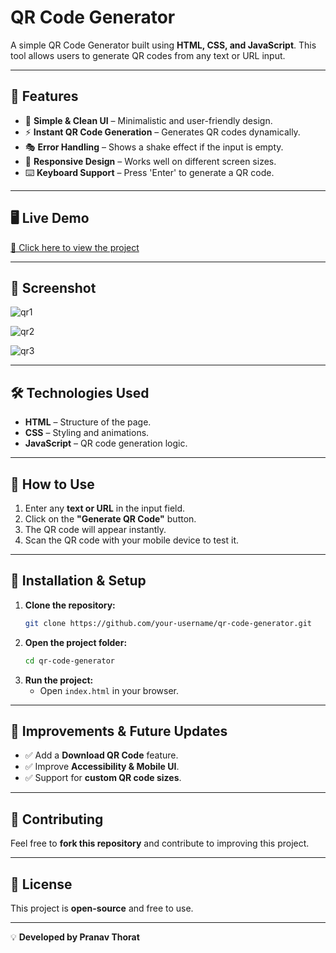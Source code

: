 # QR Code Generator

A simple QR Code Generator built using **HTML, CSS, and JavaScript**. This tool allows users to generate QR codes from any text or URL input.

---

## 🚀 Features

- 🎨 **Simple & Clean UI** – Minimalistic and user-friendly design.
- ⚡ **Instant QR Code Generation** – Generates QR codes dynamically.
- 🎭 **Error Handling** – Shows a shake effect if the input is empty.
- 📱 **Responsive Design** – Works well on different screen sizes.
- ⌨️ **Keyboard Support** – Press 'Enter' to generate a QR code.
---

## 🖥️ Live Demo
[🔗 Click here to view the project](#) 

---

## 📸 Screenshot
![qr1](https://github.com/user-attachments/assets/0915d92a-bb4b-4d57-b9fe-33df99983cc7)

![qr2](https://github.com/user-attachments/assets/7f633938-948a-4139-86d4-bc3f00031d05)

![qr3](https://github.com/user-attachments/assets/d3a30d1a-9829-49cf-a362-5356465ea34e)

---

## 🛠️ Technologies Used

- **HTML** – Structure of the page.
- **CSS** – Styling and animations.
- **JavaScript** – QR code generation logic.

---

## 📌 How to Use

1. Enter any **text or URL** in the input field.
2. Click on the **"Generate QR Code"** button.
3. The QR code will appear instantly.
4. Scan the QR code with your mobile device to test it.

---

## 🔧 Installation & Setup

1. **Clone the repository:**
   ```bash
   git clone https://github.com/your-username/qr-code-generator.git
   ```
2. **Open the project folder:**
   ```bash
   cd qr-code-generator
   ```
3. **Run the project:**
   - Open `index.html` in your browser.

---

## 🎯 Improvements & Future Updates

- ✅ Add a **Download QR Code** feature.
- ✅ Improve **Accessibility & Mobile UI**.
- ✅ Support for **custom QR code sizes**.

---

## 🤝 Contributing
Feel free to **fork this repository** and contribute to improving this project.

---

## 📜 License
This project is **open-source** and free to use.

---

💡 **Developed by Pranav Thorat**

